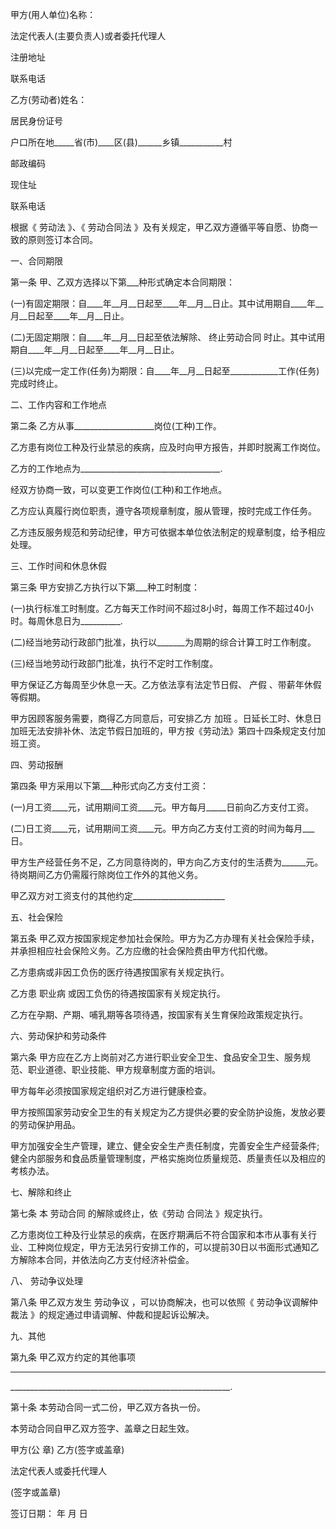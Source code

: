 
 


甲方(用人单位)名称：


法定代表人(主要负责人)或者委托代理人


注册地址


联系电话


乙方(劳动者)姓名：


居民身份证号


户口所在地_____省(市)____区(县)______乡镇___________村


邮政编码


现住址


联系电话


根据《
劳动法
》、《
劳动合同法
》及有关规定，甲乙双方遵循平等自愿、协商一致的原则签订本合同。


一、合同期限


第一条 甲、乙双方选择以下第___种形式确定本合同期限：


(一)有固定期限：自____年__月__日起至____年__月__日止。其中试用期自____年__月__日起至____年__月__日止。


(二)无固定期限：自____年__月__日起至依法解除、
终止劳动合同
时止。其中试用期自____年__月__日起至____年__月__日止。


(三)以完成一定工作(任务)为期限：自____年__月__日起至____________工作(任务)完成时终止。


二、工作内容和工作地点


第二条 乙方从事____________________岗位(工种)工作。


乙方患有岗位工种及行业禁忌的疾病，应及时向甲方报告，并即时脱离工作岗位。


乙方的工作地点为___________________________________.


经双方协商一致，可以变更工作岗位(工种)和工作地点。


乙方应认真履行岗位职责，遵守各项规章制度，服从管理，按时完成工作任务。


乙方违反服务规范和劳动纪律，甲方可依据本单位依法制定的规章制度，给予相应处理。


三、工作时间和休息休假


第三条 甲方安排乙方执行以下第___种工时制度：


(一)执行标准工时制度。乙方每天工作时间不超过8小时，每周工作不超过40小时。每周休息日为__________.


(二)经当地劳动行政部门批准，执行以_______为周期的综合计算工时工作制度。


(三)经当地劳动行政部门批准，执行不定时工作制度。


甲方保证乙方每周至少休息一天。乙方依法享有法定节日假、
产假
、带薪年休假等假期。


甲方因顾客服务需要，商得乙方同意后，可安排乙方
加班
。日延长工时、休息日加班无法安排补休、法定节假日加班的，甲方按《劳动法》第四十四条规定支付加班工资。


四、劳动报酬


第四条 甲方采用以下第___种形式向乙方支付工资：


(一)月工资____元，试用期间工资____元。甲方每月_____日前向乙方支付工资。


(二)日工资____元，试用期间工资____元。甲方向乙方支付工资的时间为每月___日。


甲方生产经营任务不足，乙方同意待岗的，甲方向乙方支付的生活费为______元。待岗期间乙方仍需履行除岗位工作外的其他义务。


甲乙双方对工资支付的其他约定_______________________


五、社会保险


第五条 甲乙双方按国家规定参加社会保险。甲方为乙方办理有关社会保险手续，并承担相应社会保险义务。乙方应缴的社会保险费由甲方代扣代缴。


乙方患病或非因工负伤的医疗待遇按国家有关规定执行。


乙方患
职业病
或因工负伤的待遇按国家有关规定执行。


乙方在孕期、产期、哺乳期等各项待遇，按国家有关生育保险政策规定执行。


六、劳动保护和劳动条件


第六条 甲方应在乙方上岗前对乙方进行职业安全卫生、食品安全卫生、服务规范、职业道德、职业技能、甲方规章制度方面的培训。


甲方每年必须按国家规定组织对乙方进行健康检查。


甲方按照国家劳动安全卫生的有关规定为乙方提供必要的安全防护设施，发放必要的劳动保护用品。


甲方加强安全生产管理，建立、健全安全生产责任制度，完善安全生产经营条件;健全内部服务和食品质量管理制度，严格实施岗位质量规范、质量责任以及相应的考核办法。


七、解除和终止


第七条 本
劳动合同
的解除或终止，依《劳动
合同法
》规定执行。


乙方患岗位工种及行业禁忌的疾病，在医疗期满后不符合国家和本市从事有关行业、工种岗位规定，甲方无法另行安排工作的，可以提前30日以书面形式通知乙方解除本合同，并依法向乙方支付经济补偿金。


八、
劳动争议处理



第八条 甲乙双方发生
劳动争议
，可以协商解决，也可以依照《
劳动争议调解仲裁法
》的规定通过申请调解、仲裁和提起诉讼解决。


九、其他


第九条 甲乙双方约定的其他事项


___________________________________________________


_______________________________________________________.


第十条 本劳动合同一式二份，甲乙双方各执一份。


本劳动合同自甲乙双方签字、盖章之日起生效。


甲方(公 章) 乙方(签字或盖章)


法定代表人或委托代理人


(签字或盖章)


签订日期： 年 月 日
 


 

 
 
 
 
 
  


  
 

  


  


  
 
 
 
 

